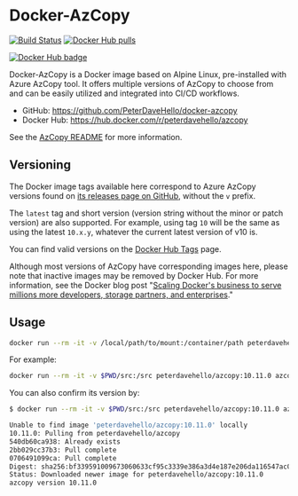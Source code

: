 # Docker-AzCopy

[![Build Status](https://app.travis-ci.com/PeterDaveHello/docker-azcopy.svg?branch=master)](https://app.travis-ci.com/PeterDaveHello/docker-azcopy)
[![Docker Hub pulls](https://img.shields.io/docker/pulls/peterdavehello/azcopy.svg)](https://hub.docker.com/r/peterdavehello/azcopy/)

[![Docker Hub badge](http://dockeri.co/image/peterdavehello/azcopy)](https://hub.docker.com/r/peterdavehello/azcopy/)

Docker-AzCopy is a Docker image based on Alpine Linux, pre-installed with Azure AzCopy tool. It offers multiple versions of AzCopy to choose from and can be easily utilized and integrated into CI/CD workflows.

- GitHub: <https://github.com/PeterDaveHello/docker-azcopy>
- Docker Hub: <https://hub.docker.com/r/peterdavehello/azcopy>

See the [AzCopy README](https://github.com/Azure/azure-storage-azcopy/#readme) for more information.

## Versioning

The Docker image tags available here correspond to Azure AzCopy versions found on [its releases page on GitHub](https://github.com/Azure/azure-storage-azcopy/releases), without the `v` prefix.

The `latest` tag and short version (version string without the minor or patch version) are also supported. For example, using tag `10` will be the same as using the latest `10.x.y`, whatever the current latest version of v10 is.

You can find valid versions on the [Docker Hub Tags](https://hub.docker.com/r/peterdavehello/azcopy/tags) page.

Although most versions of AzCopy have corresponding images here, please note that inactive images may be removed by Docker Hub. For more information, see the Docker blog post "[Scaling Docker's business to serve millions more developers, storage partners, and enterprises](https://www.docker.com/blog/scaling-dockers-business-to-serve-millions-more-developers-storage/)."

## Usage

```sh
docker run --rm -it -v /local/path/to/mount:/container/path peterdavehello/azcopy[:<version>] azcopy [command] [arguments]
```

For example:

```sh
docker run --rm -it -v $PWD/src:/src peterdavehello/azcopy:10.11.0 azcopy sync /src https://azcopydockertest.blob.core.windows.net/$$web
```

You can also confirm its version by:

```sh
$ docker run --rm -it -v $PWD/src:/src peterdavehello/azcopy:10.11.0 azcopy --version

Unable to find image 'peterdavehello/azcopy:10.11.0' locally
10.11.0: Pulling from peterdavehello/azcopy
540db60ca938: Already exists 
2bb029cc37b3: Pull complete 
0706491099ca: Pull complete 
Digest: sha256:bf339591009673060633cf95c3339e386a3d4e187e206da116547ac081a0b375
Status: Downloaded newer image for peterdavehello/azcopy:10.11.0
azcopy version 10.11.0
```
